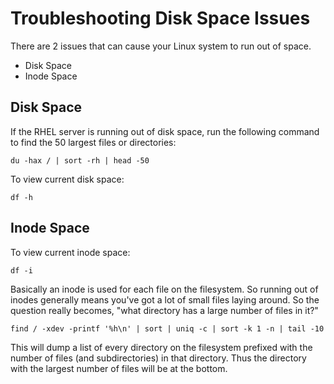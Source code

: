 # Troubleshooting Disk Space Issues

There are 2 issues that can cause your Linux system to run out of space.
  - Disk Space
  - Inode Space

## Disk Space
If the RHEL server is running out of disk space, run the following command to find the 50 largest files or directories:
```
du -hax / | sort -rh | head -50
```
To view current disk space:
```
df -h
```
## Inode Space
To view current inode space:
```
df -i
```
Basically an inode is used for each file on the filesystem. So running out of inodes generally means you've got a lot of small files laying around. So the question really becomes, "what directory has a large number of files in it?"
```
find / -xdev -printf '%h\n' | sort | uniq -c | sort -k 1 -n | tail -10
```
This will dump a list of every directory on the filesystem prefixed with the number of files (and subdirectories) in that directory. Thus the directory with the largest number of files will be at the bottom.
